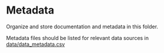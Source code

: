 # Metadata
Organize and store documentation and metadata in this folder.

Metadata files should be listed for relevant data sources in [data/data_metadata.csv](../data_metadata.csv)